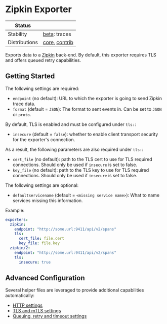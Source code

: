 # Zipkin Exporter

<!-- status autogenerated section -->
| Status        |           |
| ------------- |-----------|
| Stability     | [beta]: traces   |
| Distributions | [core], [contrib] |

[beta]: https://github.com/open-telemetry/opentelemetry-collector#beta
[core]: https://github.com/open-telemetry/opentelemetry-collector-releases/tree/main/distributions/otelcol
[contrib]: https://github.com/open-telemetry/opentelemetry-collector-releases/tree/main/distributions/otelcol-contrib
<!-- end autogenerated section -->

Exports data to a [Zipkin](https://zipkin.io/) back-end.
By default, this exporter requires TLS and offers queued retry capabilities.

## Getting Started

The following settings are required:

- `endpoint` (no default): URL to which the exporter is going to send Zipkin trace data.
- `format` (default = `JSON`): The format to sent events in. Can be set to `JSON` or `proto`.

By default, TLS is enabled and must be configured under `tls:`:

- `insecure` (default = `false`): whether to enable client transport security for
  the exporter's connection.

As a result, the following parameters are also required under `tls:`:

- `cert_file` (no default): path to the TLS cert to use for TLS required connections. Should
  only be used if `insecure` is set to false.
- `key_file` (no default): path to the TLS key to use for TLS required connections. Should
  only be used if `insecure` is set to false.

The following settings are optional:

- `defaultservicename` (default = `<missing service name>`): What to name
  services missing this information.

Example:

```yaml
exporters:
  zipkin:
    endpoint: "http://some.url:9411/api/v2/spans"
    tls:
      cert_file: file.cert
      key_file: file.key
  zipkin/2:
    endpoint: "http://some.url:9411/api/v2/spans"
    tls:
      insecure: true
```

## Advanced Configuration

Several helper files are leveraged to provide additional capabilities automatically:

- [HTTP settings](https://github.com/open-telemetry/opentelemetry-collector/blob/main/config/confighttp/README.md)
- [TLS and mTLS settings](https://github.com/open-telemetry/opentelemetry-collector/blob/main/config/configtls/README.md)
- [Queuing, retry and timeout settings](https://github.com/open-telemetry/opentelemetry-collector/blob/main/exporter/exporterhelper/README.md)
